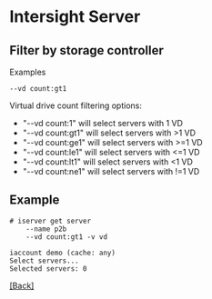# Intersight Server

## Filter by storage controller

Examples

```
--vd count:gt1
```

Virtual drive count filtering options:
- "--vd count:1" will select servers with 1 VD
- "--vd count:gt1" will select servers with >1 VD
- "--vd count:ge1" will select servers with >=1 VD
- "--vd count:le1" will select servers with <=1 VD
- "--vd count:lt1" will select servers with <1 VD
- "--vd count:ne1" will select servers with !=1 VD

## Example

```
# iserver get server
    --name p2b
    --vd count:gt1 -v vd

iaccount demo (cache: any)
Select servers...
Selected servers: 0
```

[[Back]](./ServerInventory.md)